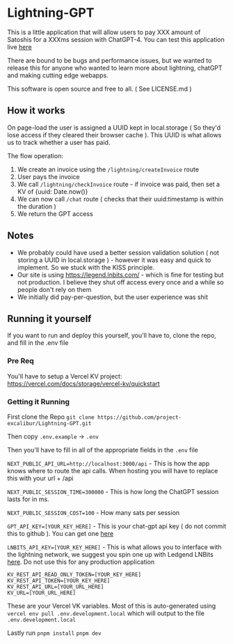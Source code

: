 # Lightning-GPT

This is a little application that will allow users to pay XXX amount of Satoshis for a XXXms session with ChatGPT-4. You can test this application live [here](https://lightning-gpt.vercel.app/)

There are bound to be bugs and performance issues, but we wanted to release this for anyone who wanted to learn more about lightning, chatGPT and making cutting edge webapps. 

This software is open source and free to all. ( See LICENSE.md )

## How it works

On page-load the user is assigned a UUID kept in local.storage ( So they'd lose access if they cleared their browser cache ). This UUID is what allows us to track whether a user has paid. 

The flow operation:
1. We create an invoice using the `/lightning/createInvoice` route
2. User pays the invoice
3. We call `/lightning/checkInvoice` route - if invoice was paid, then set a KV of {uuid: Date.now()}
4. We can now call `/chat` route ( checks that their uuid:timestamp is within the duration )
5. We return the GPT access

## Notes
- We probably could have used a better session validation solution ( not storing a UUID in local.storage ) - however it was easy and quick to implement. So we stuck with the KISS principle.
- Our site is using https://legend.lnbits.com/ - which is fine for testing but not production. I believe they shut off access every once and a while so people don't rely on them
- We initially did pay-per-question, but the user experience was shit

## Running it yourself
If you want to run and deploy this yourself, you'll have to, clone the repo, and fill in the .env file

### Pre Req
You'll have to setup a Vercel KV project: https://vercel.com/docs/storage/vercel-kv/quickstart

### Getting it Running
First clone the Repo
`git clone https://github.com/project-excalibur/Lightning-GPT.git`

Then copy `.env.example` -> `.env`

Then you'll have to fill in all of the appropriate fields in the `.env` file

`NEXT_PUBLIC_API_URL=http://localhost:3000/api` - This is how the app knows where to route the api calls. When hosting you will have to replace this with your url + /api

`NEXT_PUBLIC_SESSION_TIME=300000` - This is how long the ChatGPT session lasts for in ms. 

`NEXT_PUBLIC_SESSION_COST=100` - How many sats per session

`GPT_API_KEY=[YOUR_KEY_HERE]` - This is your chat-gpt api key ( do not commit this to github ). You can get one [here](https://platform.openai.com/account/api-keys)

`LNBITS_API_KEY=[YOUR_KEY_HERE]` - This is what allows you to interface with the lightning network, we suggest you spin one up with Ledgend LNBits [here](https://legend.lnbits.com/). Do not use this for any production application

```
KV_REST_API_READ_ONLY_TOKEN=[YOUR_KEY_HERE]
KV_REST_API_TOKEN=[YOUR_KEY_HERE]
KV_REST_API_URL=[YOUR_URL_HERE]
KV_URL=[YOUR_URL_HERE]
```
These are your Vercel VK variables. Most of this is auto-generated using `vercel env pull .env.development.local` which will output to the file `.env.development.local`

Lastly run
`pnpm install`
`pnpm dev`